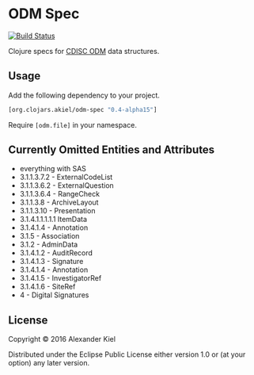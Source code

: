 # ODM Spec

[![Build Status](https://travis-ci.org/alexanderkiel/odm-spec.svg?branch=master)](https://travis-ci.org/alexanderkiel/odm-spec)

Clojure specs for [CDISC ODM][1] data structures.

## Usage

Add the following dependency to your project.

```clojure
[org.clojars.akiel/odm-spec "0.4-alpha15"]
```

Require `[odm.file]` in your namespace.

## Currently Omitted Entities and Attributes
 
 * everything with SAS
 * 3.1.1.3.7.2 - ExternalCodeList
 * 3.1.1.3.6.2 - ExternalQuestion
 * 3.1.1.3.6.4 - RangeCheck
 * 3.1.1.3.8 - ArchiveLayout
 * 3.1.1.3.10 - Presentation
 * 3.1.4.1.1.1.1.1   ItemData
 * 3.1.4.1.4 - Annotation
 * 3.1.5 - Association
 * 3.1.2 - AdminData
 * 3.1.4.1.2 - AuditRecord
 * 3.1.4.1.3 - Signature
 * 3.1.4.1.4 - Annotation
 * 3.1.4.1.5 - InvestigatorRef
 * 3.1.4.1.6 - SiteRef
 * 4 - Digital Signatures
 

## License

Copyright © 2016 Alexander Kiel

Distributed under the Eclipse Public License either version 1.0 or (at
your option) any later version.

[1]: <http://www.cdisc.org/odm>
